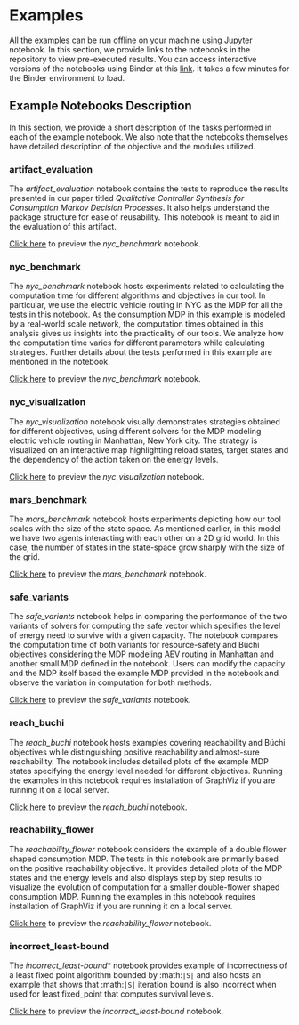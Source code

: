 # Examples

All the examples can be run offline on your machine using Jupyter notebook. In this section, we provide links to the notebooks in the repository to view pre-executed results. You can access interactive versions of the notebooks using Binder at this [link](https://mybinder.org/v2/gh/xblahoud/FiMDP/master). It takes a few minutes for the Binder environment to load.


## Example Notebooks Description
In this section, we provide a short description of the tasks performed in each of the example notebook. We also 
note that the notebooks themselves have detailed description of the objective and the modules utilized.

### artifact_evaluation
The *artifact_evaluation* notebook contains the tests to reproduce the results presented in our paper titled 
*Qualitative Controller Synthesis for Consumption Markov Decision Processes*. It also helps understand the package structure for ease of reusability.
This notebook is meant to aid in the evaluation of this artifact.

[Click here](https://github.com/xblahoud/FiMDP/blob/master/examples/artifact_evaluation.ipynb>) to preview the *nyc_benchmark* notebook.

### nyc_benchmark
The *nyc_benchmark* notebook hosts experiments related to calculating the computation time for different algorithms and objectives in our tool. 
In particular, we use the electric vehicle routing in NYC as the MDP for all the tests in this notebook. As the consumption MDP in this example 
is modeled by a real-world scale network, the computation times obtained in this analysis gives us insights into the practicality of our tools. 
We analyze how the computation time varies for different parameters while calculating strategies. Further details about the tests performed in 
this example are mentioned in the notebook.

[Click here](https://github.com/xblahoud/FiMDP/blob/master/examples/nyc_benchmark.ipynb>) to preview the *nyc_benchmark* notebook.

### nyc_visualization
The *nyc_visualization* notebook visually demonstrates strategies obtained for different objectives, using different solvers for the MDP modeling
electric vehicle routing in Manhattan, New York city. The strategy is visualized on an interactive map highlighting reload states, target states 
and the dependency of the action taken on the energy levels. 

[Click here](https://github.com/xblahoud/FiMDP/blob/master/examples/nyc_visualization.ipynb>) to preview the *nyc_visualization* notebook.

### mars_benchmark
The *mars_benchmark* notebook hosts experiments depicting how our tool scales with the size of the state space. As mentioned earlier, in this model
we have two agents interacting with each other on a 2D grid world. In this case, the number of states in the state-space grow sharply with the size of the
grid. 

[Click here](https://github.com/xblahoud/FiMDP/blob/master/examples/mars_benchmark.ipynb>) to preview the *mars_benchmark* notebook.

### safe_variants
The *safe_variants* notebook helps in comparing the performance of the two variants of solvers for computing the safe vector which specifies
the level of energy need to survive with a given capacity. The notebook compares the computation time of both variants for resource-safety 
and Büchi objectives considering the MDP modeling AEV routing in Manhattan and another small MDP defined in the notebook. Users can modify
the capacity and the MDP itself based the example MDP provided in the notebook and observe the variation in computation for both methods.

[Click here](https://github.com/xblahoud/FiMDP/blob/master/examples/safe_variants.ipynb>) to preview the *safe_variants* notebook.

### reach_buchi
The *reach_buchi* notebook hosts examples covering reachability and Büchi objectives while distinguishing positive reachability and almost-sure reachability.
The notebook includes detailed plots of the example MDP states specifying the energy level needed for different objectives. Running the examples in this
notebook requires installation of GraphViz if you are running it on a local server.

[Click here](https://github.com/xblahoud/FiMDP/blob/master/examples/reach_buchi.ipynb>) to preview the *reach_buchi* notebook.

### reachability_flower
The *reachability_flower* notebook considers the example of a double flower shaped consumption MDP. The tests in this notebook are primarily based
on the positive reachability objective. It provides detailed plots of the MDP states and the energy levels and also displays step by step results 
to visualize the evolution of computation for a smaller double-flower shaped consumption MDP. Running the examples in this
notebook requires installation of GraphViz if you are running it on a local server.

[Click here](https://github.com/xblahoud/FiMDP/blob/master/examples/reachability_flower.ipynb>) to preview the *reachability_flower* notebook.

### incorrect_least-bound
The *incorrect_least-bound** notebook provides example of incorrectness of a least fixed point algorithm bounded by :math:`|S|` and also hosts an
example that shows that :math:`|S|` iteration bound is also incorrect when used for least fixed_point that computes survival levels.

[Click here](https://github.com/xblahoud/FiMDP/blob/master/examples/incorrect_least-bound.ipynb>) to preview the *incorrect_least-bound* notebook.